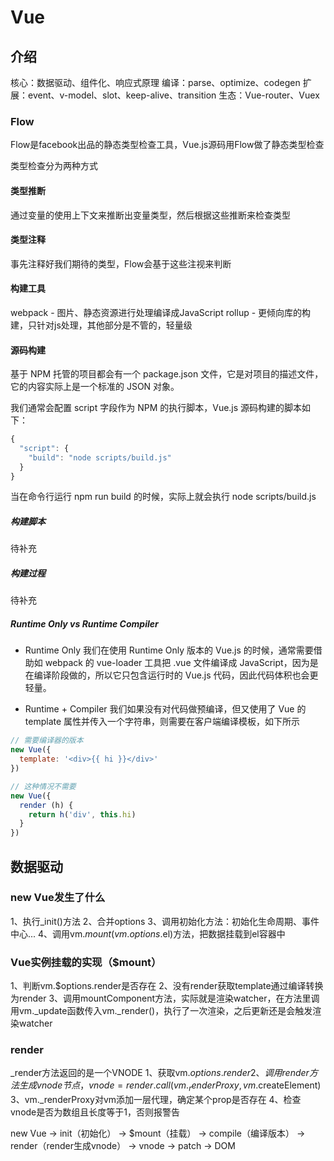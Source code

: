 # Vue

## 介绍

核心：数据驱动、组件化、响应式原理
编译：parse、optimize、codegen
扩展：event、v-model、slot、keep-alive、transition
生态：Vue-router、Vuex

### Flow
Flow是facebook出品的静态类型检查工具，Vue.js源码用Flow做了静态类型检查

类型检查分为两种方式
#### 类型推断
通过变量的使用上下文来推断出变量类型，然后根据这些推断来检查类型

#### 类型注释
事先注释好我们期待的类型，Flow会基于这些注视来判断

#### 构建工具
webpack - 图片、静态资源进行处理编译成JavaScript
rollup - 更倾向库的构建，只针对js处理，其他部分是不管的，轻量级

#### 源码构建
基于 NPM 托管的项目都会有一个 package.json 文件，它是对项目的描述文件，它的内容实际上是一个标准的 JSON 对象。

我们通常会配置 script 字段作为 NPM 的执行脚本，Vue.js 源码构建的脚本如下：
```JavaScript
{
  "script": {
    "build": "node scripts/build.js"
  }
}
```
当在命令行运行 npm run build 的时候，实际上就会执行 node scripts/build.js
##### 构建脚本
待补充
##### 构建过程
待补充
##### Runtime Only vs  Runtime Compiler
- Runtime Only
我们在使用 Runtime Only 版本的 Vue.js 的时候，通常需要借助如 webpack 的 vue-loader 工具把 .vue 文件编译成 JavaScript，因为是在编译阶段做的，所以它只包含运行时的 Vue.js 代码，因此代码体积也会更轻量。

- Runtime + Compiler
我们如果没有对代码做预编译，但又使用了 Vue 的 template 属性并传入一个字符串，则需要在客户端编译模板，如下所示
```JavaScript
// 需要编译器的版本
new Vue({
  template: '<div>{{ hi }}</div>'
})

// 这种情况不需要
new Vue({
  render (h) {
    return h('div', this.hi)
  }
})
```
## 数据驱动

### new Vue发生了什么
1、执行_init()方法
2、合并options
3、调用初始化方法：初始化生命周期、事件中心...
4、调用vm.$mount(vm.options.$el)方法，把数据挂载到el容器中

### Vue实例挂载的实现（$mount）
1、判断vm.$options.render是否存在
2、没有render获取template通过编译转换为render
3、调用mountComponent方法，实际就是渲染watcher，在方法里调用vm._update函数传入vm._render()，执行了一次渲染，之后更新还是会触发渲染watcher

### render
_render方法返回的是一个VNODE
1、获取vm.$options.render
2、调用render方法生成vnode节点，vnode = render.call(vm._renderProxy, vm.$createElement)
3、vm._renderProxy对vm添加一层代理，确定某个prop是否存在
4、检查vnode是否为数组且长度等于1，否则报警告

new Vue -> init（初始化） -> $mount（挂载） -> compile（编译版本） -> render（render生成vnode） -> vnode -> patch -> DOM
